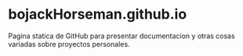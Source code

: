 # bojackHorseman.github.io
Pagina statica de GitHub para presentar documentacion y otras cosas variadas sobre proyectos personales.
